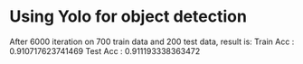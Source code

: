 # Using Yolo for object detection
After 6000 iteration on 700 train data and 200 test data, result is:
Train Acc : 0.910717623741469
Test Acc  : 0.911193338363472
